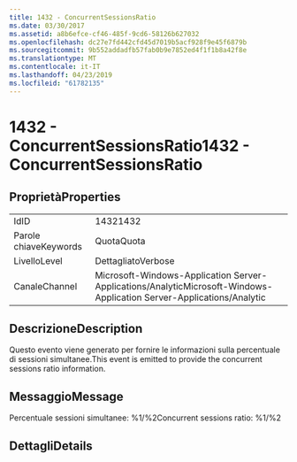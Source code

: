 ```yaml
---
title: 1432 - ConcurrentSessionsRatio
ms.date: 03/30/2017
ms.assetid: a8b6efce-cf46-485f-9cd6-58126b627032
ms.openlocfilehash: dc27e7fd442cfd45d7019b5acf928f9e45f6879b
ms.sourcegitcommit: 9b552addadfb57fab0b9e7852ed4f1f1b8a42f8e
ms.translationtype: MT
ms.contentlocale: it-IT
ms.lasthandoff: 04/23/2019
ms.locfileid: "61782135"
---
```

# <a name="1432---concurrentsessionsratio"></a><span data-ttu-id="8d2b1-102">1432 - ConcurrentSessionsRatio</span><span class="sxs-lookup"><span data-stu-id="8d2b1-102">1432 - ConcurrentSessionsRatio</span></span>
## <a name="properties"></a><span data-ttu-id="8d2b1-103">Proprietà</span><span class="sxs-lookup"><span data-stu-id="8d2b1-103">Properties</span></span>  
  
|||  
|-|-|  
|<span data-ttu-id="8d2b1-104">Id</span><span class="sxs-lookup"><span data-stu-id="8d2b1-104">ID</span></span>|<span data-ttu-id="8d2b1-105">1432</span><span class="sxs-lookup"><span data-stu-id="8d2b1-105">1432</span></span>|  
|<span data-ttu-id="8d2b1-106">Parole chiave</span><span class="sxs-lookup"><span data-stu-id="8d2b1-106">Keywords</span></span>|<span data-ttu-id="8d2b1-107">Quota</span><span class="sxs-lookup"><span data-stu-id="8d2b1-107">Quota</span></span>|  
|<span data-ttu-id="8d2b1-108">Livello</span><span class="sxs-lookup"><span data-stu-id="8d2b1-108">Level</span></span>|<span data-ttu-id="8d2b1-109">Dettagliato</span><span class="sxs-lookup"><span data-stu-id="8d2b1-109">Verbose</span></span>|  
|<span data-ttu-id="8d2b1-110">Canale</span><span class="sxs-lookup"><span data-stu-id="8d2b1-110">Channel</span></span>|<span data-ttu-id="8d2b1-111">Microsoft-Windows-Application Server-Applications/Analytic</span><span class="sxs-lookup"><span data-stu-id="8d2b1-111">Microsoft-Windows-Application Server-Applications/Analytic</span></span>|  
  
## <a name="description"></a><span data-ttu-id="8d2b1-112">Descrizione</span><span class="sxs-lookup"><span data-stu-id="8d2b1-112">Description</span></span>  
 <span data-ttu-id="8d2b1-113">Questo evento viene generato per fornire le informazioni sulla percentuale di sessioni simultanee.</span><span class="sxs-lookup"><span data-stu-id="8d2b1-113">This event is emitted to provide the concurrent sessions ratio information.</span></span>  
  
## <a name="message"></a><span data-ttu-id="8d2b1-114">Messaggio</span><span class="sxs-lookup"><span data-stu-id="8d2b1-114">Message</span></span>  
 <span data-ttu-id="8d2b1-115">Percentuale sessioni simultanee: %1/%2</span><span class="sxs-lookup"><span data-stu-id="8d2b1-115">Concurrent sessions ratio: %1/%2</span></span>  
  
## <a name="details"></a><span data-ttu-id="8d2b1-116">Dettagli</span><span class="sxs-lookup"><span data-stu-id="8d2b1-116">Details</span></span>
